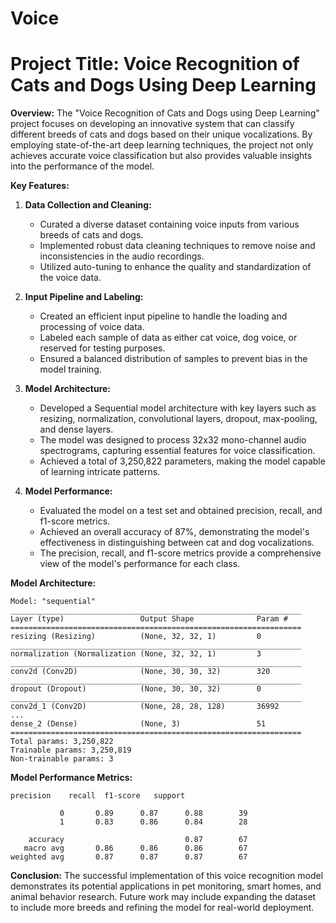 # Voice
# **Project Title: Voice Recognition of Cats and Dogs Using Deep Learning**

**Overview:**
The "Voice Recognition of Cats and Dogs using Deep Learning" project focuses on developing an innovative system that can classify different breeds of cats and dogs based on their unique vocalizations. By employing state-of-the-art deep learning techniques, the project not only achieves accurate voice classification but also provides valuable insights into the performance of the model.

**Key Features:**

1. **Data Collection and Cleaning:**
   - Curated a diverse dataset containing voice inputs from various breeds of cats and dogs.
   - Implemented robust data cleaning techniques to remove noise and inconsistencies in the audio recordings.
   - Utilized auto-tuning to enhance the quality and standardization of the voice data.

2. **Input Pipeline and Labeling:**
   - Created an efficient input pipeline to handle the loading and processing of voice data.
   - Labeled each sample of data as either cat voice, dog voice, or reserved for testing purposes.
   - Ensured a balanced distribution of samples to prevent bias in the model training.

3. **Model Architecture:**
   - Developed a Sequential model architecture with key layers such as resizing, normalization, convolutional layers, dropout, max-pooling, and dense layers.
   - The model was designed to process 32x32 mono-channel audio spectrograms, capturing essential features for voice classification.
   - Achieved a total of 3,250,822 parameters, making the model capable of learning intricate patterns.

4. **Model Performance:**
   - Evaluated the model on a test set and obtained precision, recall, and f1-score metrics.
   - Achieved an overall accuracy of 87%, demonstrating the model's effectiveness in distinguishing between cat and dog vocalizations.
   - The precision, recall, and f1-score metrics provide a comprehensive view of the model's performance for each class.

**Model Architecture:**
```plaintext
Model: "sequential"
_________________________________________________________________
Layer (type)                 Output Shape              Param #   
=================================================================
resizing (Resizing)          (None, 32, 32, 1)         0         
_________________________________________________________________
normalization (Normalization (None, 32, 32, 1)         3         
_________________________________________________________________
conv2d (Conv2D)              (None, 30, 30, 32)        320       
_________________________________________________________________
dropout (Dropout)            (None, 30, 30, 32)        0         
_________________________________________________________________
conv2d_1 (Conv2D)            (None, 28, 28, 128)       36992     
...
dense_2 (Dense)              (None, 3)                 51        
=================================================================
Total params: 3,250,822
Trainable params: 3,250,819
Non-trainable params: 3
```

**Model Performance Metrics:**
```plaintext
precision    recall  f1-score   support

           0       0.89      0.87      0.88        39
           1       0.83      0.86      0.84        28

    accuracy                           0.87        67
   macro avg       0.86      0.86      0.86        67
weighted avg       0.87      0.87      0.87        67
```

**Conclusion:**
The successful implementation of this voice recognition model demonstrates its potential applications in pet monitoring, smart homes, and animal behavior research. Future work may include expanding the dataset to include more breeds and refining the model for real-world deployment.
